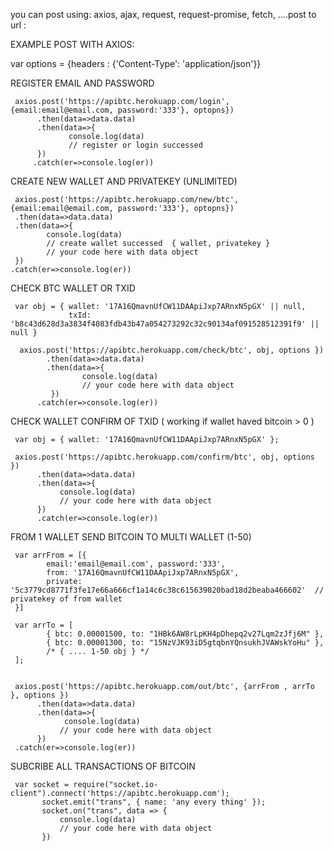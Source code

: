 



you can post using: axios, ajax, request, request-promise, fetch, ....post to url :

EXAMPLE POST WITH AXIOS:


var options = {headers : {'Content-Type': 'application/json'}}

REGISTER EMAIL AND PASSWORD

     axios.post('https://apibtc.herokuapp.com/login', {email:email@email.com, password:'333'}, optopns})
          .then(data=>data.data)
          .then(data=>{
                 console.log(data)
                 // register or login successed
          })
         .catch(er=>console.log(er))
    
    
    

CREATE NEW WALLET AND PRIVATEKEY (UNLIMITED)

     axios.post('https://apibtc.herokuapp.com/new/btc', {email:email@email.com, password:'333'}, optopns})
     .then(data=>data.data)
     .then(data=>{
            console.log(data)
            // create wallet successed  { wallet, privatekey }
            // your code here with data object
     })
    .catch(er=>console.log(er))
    
    
    






CHECK BTC WALLET OR TXID 


     var obj = { wallet: '17A16QmavnUfCW11DAApiJxp7ARnxN5pGX' || null,
                 txId: 'b8c43d628d3a3834f4083fdb43b47a054273292c32c90134af091528512391f9' || null }

      axios.post('https://apibtc.herokuapp.com/check/btc', obj, options })
            .then(data=>data.data)
            .then(data=>{
                    console.log(data)
                    // your code here with data object
             })
          .catch(er=>console.log(er))
          
          
          
          
          






CHECK WALLET CONFIRM OF TXID ( working if wallet haved bitcoin > 0 )

     var obj = { wallet: '17A16QmavnUfCW11DAApiJxp7ARnxN5pGX' };

     axios.post('https://apibtc.herokuapp.com/confirm/btc', obj, options })
          .then(data=>data.data)
          .then(data=>{
               console.log(data)
               // your code here with data object
          })
          .catch(er=>console.log(er))
          
          
          






FROM 1 WALLET SEND BITCOIN TO MULTI WALLET (1-50)

     var arrFrom = [{
            email:'email@email.com', password:'333',
            from: '17A16QmavnUfCW11DAApiJxp7ARnxN5pGX',
            private: '5c3779cd8771f3fe17e66a666cf1a14c6c38c615639020bad18d2beaba466602'  // privatekey of from wallet
     }]

     var arrTo = [
            { btc: 0.00001500, to: "1HBk6AW8rLpKH4pDhepq2v27Lqm2zJfj6M" },
            { btc: 0.00001300, to: "15NzVJK93iD5gtqbnYQnsukhJVAWskYoHu" },
            /* { .... 1-50 obj } */
     ];


     axios.post('https://apibtc.herokuapp.com/out/btc', {arrFrom , arrTo }, options })
          .then(data=>data.data)
          .then(data=>{
                console.log(data)
               // your code here with data object
          })
     .catch(er=>console.log(er))








SUBCRIBE ALL TRANSACTIONS OF BITCOIN
     
     var socket = require("socket.io-client").connect('https://apibtc.herokuapp.com');
           socket.emit("trans", { name: 'any every thing' });
           socket.on("trans", data => { 
               console.log(data)
               // your code here with data object
           })
      
      
      
      
      
